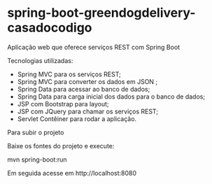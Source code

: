 # spring-boot-greendogdelivery-casadocodigo
Aplicação web que oferece serviços REST com Spring Boot

Tecnologias utilizadas:

- Spring MVC para os serviços REST;
- Spring MVC para converter os dados em JSON ;
- Spring Data para acessar ao banco de dados;
- Spring Data para carga inicial dos dados para o banco de dados;
- JSP com Bootstrap para layout;
- JSP com JQuery para chamar os serviços REST;
- Servlet Contêiner para rodar a aplicação.

Para subir o projeto

Baixe os fontes do projeto e execute:

mvn spring-boot:run

Em seguida acesse em http://localhost:8080
